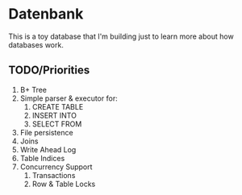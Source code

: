 # Datenbank

This is a toy database that I'm building just to learn more about how databases work.

## TODO/Priorities

1) B+ Tree
2) Simple parser & executor for:
    1) CREATE TABLE
    2) INSERT INTO
    3) SELECT FROM
3) File persistence
4) Joins
5) Write Ahead Log
6) Table Indices
7) Concurrency Support
    1) Transactions
    2) Row & Table Locks
